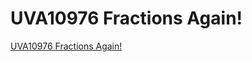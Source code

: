 # UVA10976 Fractions Again!
[UVA10976 Fractions Again!](https://aiwithcloud.com/2022/09/16/uva10976_fractions_again/)